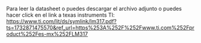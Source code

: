 Para leer la datasheet o puedes descargar el archivo adjunto o puedes hacer click en el link a texas instruments 
TI: https://www.ti.com/lit/ds/symlink/lm317.pdf?ts=1732871475570&ref_url=https%253A%252F%252Fwww.ti.com%252Fproduct%252Fes-mx%252FLM317
